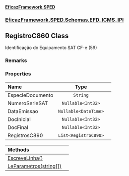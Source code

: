 #### [EficazFramework.SPED](EficazFrameworkSPED.md 'EficazFramework SPED')
### [EficazFramework.SPED.Schemas.EFD_ICMS_IPI](EficazFramework.SPED.Schemas.EFD_ICMS_IPI.md 'EficazFramework.SPED.Schemas.EFD_ICMS_IPI')

## RegistroC860 Class

Identificação do Equipamento SAT CF-e (59)

### Remarks
### Properties

| Name | Type | |
| :--- | :---: | :--- |
| EspecieDocumento | `String` |  |
| NumeroSerieSAT | `Nullable<Int32>` |  |
| DataEmissao | `Nullable<DateTime>` |  |
| DocInicial | `Nullable<Int32>` |  |
| DocFinal | `Nullable<Int32>` |  |
| RegistrosC890 | `List<RegistroC890>` |  |

| Methods | |
| :--- | :--- |
| [EscreveLinha()](EficazFramework.SPED.Schemas.EFD_ICMS_IPI/RegistroC860/EscreveLinha().md 'EficazFramework.SPED.Schemas.EFD_ICMS_IPI.RegistroC860.EscreveLinha()') | |
| [LeParametros(string[])](EficazFramework.SPED.Schemas.EFD_ICMS_IPI/RegistroC860/LeParametros(string[]).md 'EficazFramework.SPED.Schemas.EFD_ICMS_IPI.RegistroC860.LeParametros(string[])') | |
